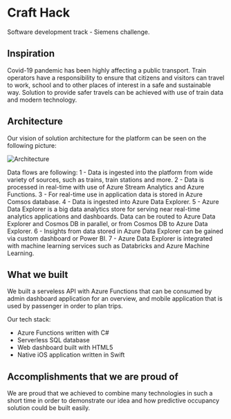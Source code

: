 # Craft Hack
Software development track - Siemens challenge.

## Inspiration

Covid-19 pandemic has been highly affecting a public transport. Train operators have a responsibility to ensure that citizens and visitors can travel to work, school and to other places of interest in a safe and sustainable way. Solution to provide safer travels can be achieved with use of train data and modern technology.


## Architecture

Our vision of solution architecture for the platform can be seen on the following picture:

![Architecture](https://github.com/gvuksic/CHTransportation/blob/master/Images/architecture.png)

Data flows are following:
1 - Data is ingested into the platform from wide variety of sources, such as trains, train stations and more.
2 - Data is processed in real-time with use of Azure Stream Analytics and Azure Functions.
3 - For real-time use in application data is stored in Azure Comsos database.
4 - Data is ingested into Azure Data Explorer.
5 - Azure Data Explorer is a big data analytics store for serving near real-time analytics applications and dashboards. Data can be routed to Azure Data Explorer and Cosmos DB in parallel, or from Cosmos DB to Azure Data Explorer.
6 - Insights from data stored in Azure Data Explorer can be gained via custom dashboard or Power BI.
7 - Azure Data Explorer is integrated with machine learning services such as Databricks and Azure Machine Learning.


## What we built

We built a serveless API with Azure Functions that can be consumed by admin dashboard application for an overview, and mobile application that is used by passenger in order to plan trips.

Our tech stack:
 - Azure Functions written with C#
 - Serverless SQL database
 - Web dashboard built with HTML5
 - Native iOS application written in Swift


## Accomplishments that we are proud of

We are proud that we achieved to combine many technologies in such a short time in order to demonstrate our idea and how predictive occupancy solution could be built easily.
